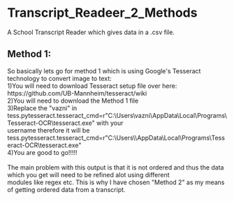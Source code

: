 # Transcript_Readeer_2_Methods
A School Transcript Reader which gives data in a .csv file.

<h2>Method 1:</h2>
So basically lets go for method 1 which is using Google's Tesseract technology to convert image to text:<br>
1)You will need to download Tesseract setup file over here:<br>
  https://github.com/UB-Mannheim/tesseract/wiki<br>
2)You will need to download the Method 1 file<br>
3)Replace the "vazni" in tess.pytesseract.tesseract_cmd=r"C:\Users\vazni\AppData\Local\Programs\Tesseract-OCR\tesseract.exe" with your<br>
  username therefore it will be tess.pytesseract.tesseract_cmd=r"C:\Users\<USERNAME>\AppData\Local\Programs\Tesseract-OCR\tesseract.exe"<br>
4)You are good to go!!!!!<br>
<br>
The main problem with this output is that it is not ordered and thus the data which you get will need to be refined alot using different<br>
modules like regex etc. This is why I have chosen "Method 2" as my means of getting ordered data from a transcript.<br>


